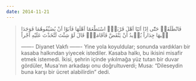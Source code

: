 ```yaml
---
date: 2014-11-21
---
```


> فَانْطَلَقَا۠ حَتّٰٓى اِذَٓا اَتَيَٓا اَهْلَ قَرْيَةٍۨ اسْتَطْعَمَٓا اَهْلَهَا فَاَبَوْا اَنْ يُضَيِّفُوهُمَا فَوَجَدَا ف۪يهَا جِدَاراً يُر۪يدُ اَنْ يَنْقَضَّ فَاَقَامَهُۜ قَالَ لَوْ شِئْتَ لَتَّخَذْتَ عَلَيْهِ اَجْراً
> 
> ——- Diyanet Vakfı ——- 
> Yine yola koyuldular; sonunda vardıkları bir kasaba halkından yiyecek istediler. Kasaba halkı, bu ikisini misafir etmek istemedi. İkisi, şehrin içinde yıkılmağa yüz tutan bir duvar gördüler, Musa'nın arkadaşı onu doğrultuverdi; Musa: “Dileseydin buna karşı bir ücret alabilirdin” dedi.
